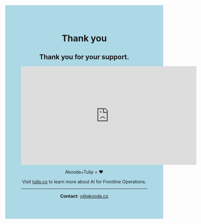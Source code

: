 <div style="background-color: #add8e6; padding: 50px; text-align: center;">

# Thank you

## Thank you for your support.

<iframe width="560" height="315"
src="https://www.youtube.com/embed/GhEYkvbFY4o?autoplay=1"
title="YouTube video player"
frameborder="0"
allow="accelerometer; autoplay; clipboard-write; encrypted-media; gyroscope; picture-in-picture"
allowfullscreen>
</iframe>

Akooda+Tulip = ❤️

Visit [tulip.co](https://tulip.co) to learn more about AI for Frontline Operations.

---

**Contact:** [y@akooda.co](mailto:y@akooda.co)
